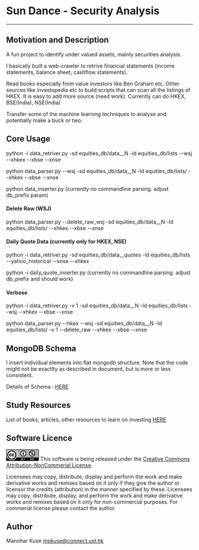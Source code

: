 # Sun Dance - Security Analysis
---


## Motivation and Description
A fun project to identify under valued assets, mainly securities analysis. 

I basically built a web-crawler to retrive financial statements (income statements, 
balance sheet, cashflow statements).

Read books especially from value investors like Ben Graham etc. Other
sources like investopedia etc to build scripts that can scan all the listings of 
HKEX. It is easy to add more source (need work).
Currently can do HKEX, BSE(India), NSE(India)

Transfer some of the machine learning techniques to analyse and potentially make a
buck or two. 

## Core Usage 
python -i data_retriver.py  -sd equities_db/data__N -ld equities_db/lists --wsj --xhkex --xbse --xnse

python data_parser.py --wsj -sd equities_db/data__N -ld equities_db/lists/  --xhkex --xbse --xnse

python data_inserter.py (currently no commandline parsing. adjust db_prefix param)

#### Delete Raw (WSJ)
python data_parser.py --delete_raw_wsj -sd equities_db/data__N -ld equities_db/lists/  --xhkex --xbse --xnse

#### Daily Quote Data (currently only for HKEX, NSE)
python -i data_retriver.py -sd equities_db/data__quotes -ld equities_db/lists --yahoo_historical --xnse --xhkex

python -i  daily_quote_inserter.py (currently no commandline parsing. adjust db_prefix and should work)
#### Verbose
python -i data_retriver.py -v 1  -sd equities_db/data__N -ld equities_db/lists --wsj --xhkex --xbse --xnse

python data_parser.py --hkex --wsj -sd equities_db/data__N -ld equities_db/lists/ -v 1 --delete_raw --xhkex --xbse --xnse

## MongoDB Schema
I insert individual elements into flat mongodb structure. Note that the code might not be exactlty as described in document, but is more or less consistent. 

Details of Schema : [HERE](documents/mongodb_schema_details.md)


## Study Resources
List of books, articles, other resources to learn on investing [HERE](documents/economics_theory/README.md)

## Software Licence
![License ICO](documents/images/88x31.png)
This software is being released under the [Creative Commons Attribution-NonCommerial License](https://creativecommons.org/licenses/by-nc/4.0/legalcode). 


Licensees may copy, distribute, display and perform the work and make derivative works and remixes based on it only if they give the author or licensor the credits (attribution) in the manner specified by these.
Licensees may copy, distribute, display, and perform the work and make derivative works and remixes based on it only for non-commercial purposes.
For commerial license please contact the author. 

## Author
Manohar Kuse <mpkuse@connect.ust.hk>

